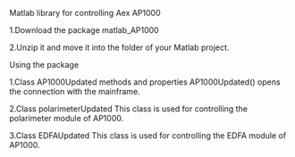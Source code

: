 Matlab library for controlling Aex AP1000

1.Download the package matlab_AP1000

2.Unzip it and move it into the folder of your Matlab project.



Using the package

  1.Class AP1000Updated methods and properties
        AP1000Updated() opens the connection with the mainframe.
        
  2.Class polarimeterUpdated 
        This class is used for controlling the polarimeter module of AP1000.
        
  3.Class EDFAUpdated 
        This class is used for controlling the EDFA module of AP1000.      
        
        
